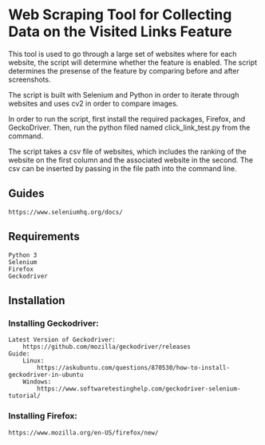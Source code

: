 # Web Scraping Tool for Collecting Data on the Visited Links Feature

This tool is used to go through a large set of websites where for each website, the script will determine whether the feature is enabled. The script determines the presense of the feature by comparing before and after screenshots.

The script is built with Selenium and Python in order to iterate through websites and uses cv2 in order to compare images.

In order to run the script, first install the required packages, Firefox, and GeckoDriver. Then, run the python filed named click_link_test.py from the command. 

The script takes a csv file of websites, which includes the ranking of the website on the first column and the associated website in the second. The csv can be inserted by passing in the file path into the command line.

## Guides
    https://www.seleniumhq.org/docs/

## Requirements
    Python 3
    Selenium
    Firefox
    Geckodriver

## Installation
### Installing Geckodriver:
	Latest Version of Geckodriver:
		https://github.com/mozilla/geckodriver/releases
	Guide:
		Linux:
			https://askubuntu.com/questions/870530/how-to-install-geckodriver-in-ubuntu
		Windows:
			https://www.softwaretestinghelp.com/geckodriver-selenium-tutorial/

### Installing Firefox:
	https://www.mozilla.org/en-US/firefox/new/





